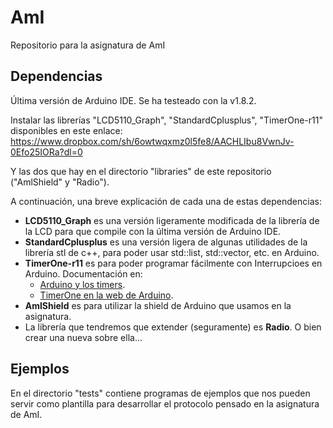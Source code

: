 # AmI
Repositorio para la asignatura de AmI

## Dependencias
Última versión de Arduino IDE. Se ha testeado con la v1.8.2.

Instalar las librerías "LCD5110_Graph", "StandardCplusplus", "TimerOne-r11" disponibles en este enlace: 
https://www.dropbox.com/sh/6owtwqxmz0l5fe8/AACHLIbu8VwnJv-0Efo25IORa?dl=0

Y las dos que hay en el directorio "libraries" de este repositorio ("AmlShield" y "Radio").

A continuación, una breve explicación de cada una de estas dependencias:

* **LCD5110_Graph** es una versión ligeramente modificada de la librería de la LCD para que compile con la última versión de Arduino IDE.
* **StandardCplusplus** es una versión ligera de algunas utilidades de la librería stl de c++, para poder usar std::list, std::vector, etc. en Arduino.
* **TimerOne-r11** es para poder programar fácilmente con Interrupcioes en Arduino. Documentación en:
	* [Arduino y los timers](http://www.prometec.net/timers/).
	* [TimerOne en la web de Arduino](http://playground.arduino.cc/Code/Timer1).
* **AmlShield** es para utilizar la shield de Arduino que usamos en la asignatura. 
* La librería que tendremos que extender (seguramente) es **Radio**. O bien crear una nueva sobre ella... 

## Ejemplos

En el directorio "tests" contiene programas de ejemplos que nos pueden servir como plantilla para desarrollar el protocolo pensado en la asignatura de AmI.
